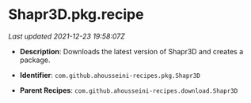 # Shapr3D.pkg.recipe

_Last updated 2021-12-23 19:58:07Z_

- **Description**: Downloads the latest version of Shapr3D and creates a package.

- **Identifier**: `com.github.ahousseini-recipes.pkg.Shapr3D`

- **Parent Recipes**: `com.github.ahousseini-recipes.download.Shapr3D`